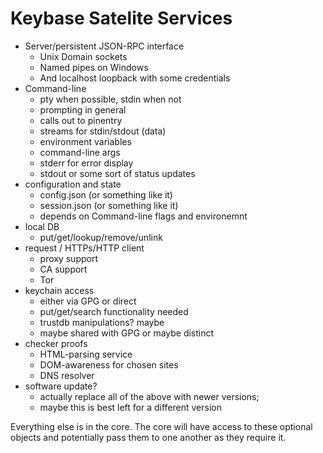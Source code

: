 
# Keybase Satelite Services

- Server/persistent JSON-RPC interface
  - Unix Domain sockets 
  - Named pipes on Windows
  - And localhost loopback with some credentials
- Command-line
  - pty when possible, stdin when not
  - prompting in general
  - calls out to pinentry
  - streams for stdin/stdout (data)
  - environment variables
  - command-line args
  - stderr for error display
  - stdout or some sort of status updates
- configuration and state
  - config.json (or something like it)
  - session.json (or something like it)
  - depends on Command-line flags and environemnt
- local DB
  - put/get/lookup/remove/unlink
- request / HTTPs/HTTP client
  - proxy support
  - CA support
  - Tor
- keychain access
  - either via GPG or direct
  - put/get/search functionality needed
  - trustdb manipulations? maybe
  - maybe shared with GPG or maybe distinct
- checker proofs
  - HTML-parsing service
  - DOM-awareness for chosen sites
  - DNS resolver 
- software update?
  - actually replace all of the above with newer versions;
  - maybe this is best left for a different version

Everything else is in the core.  The core will have access to these optional objects
and potentially pass them to one another as they require it. 
